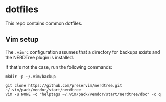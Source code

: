 # dotfiles

This repo contains common dotfiles.

## Vim setup

The `.vimrc` configuration assumes that a directory for backups exists and the
NERDTree plugin is installed.

If that's not the case, run the following commands:

```
mkdir -p ~/.vim/backup

git clone https://github.com/preservim/nerdtree.git ~/.vim/pack/vendor/start/nerdtree
vim -u NONE -c "helptags ~/.vim/pack/vendor/start/nerdtree/doc" -c q
```

